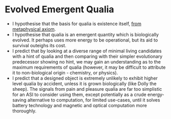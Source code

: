 # Evolved Emergent Qualia

- I hypothesise that the basis for qualia is existence itself, [from metaphysical axiom](Nothing%20is%20a%20Contradiction.md).
- I hypothesise that qualia is an emergent quantity which is biologically evolved. It perhaps uses more energy to be operational, but its aid to survival outeighs its cost.
- I predict that by looking at a diverse range of minimal living candidates with a hint of qualia and then comparing with their simpler evolutionary predecessor showing no hint, we may gain an understanding as to the maximum requirements of qualia (however, it may be difficult to attribute it to non-biological origin - chemistry, or physics).
- I predict that a designed object is extremely unlikely to exhibit higher level qualia by accident, unless it is grown biologically (like Dolly the sheep). The signals from pain and pleasure qualia are far too simplistic for an ASI to consider using them, except potentially as a crude energy-saving alternative to computation, for limited use-cases, until it solves battery technology and magnetic and optical computation more thoroughly.
